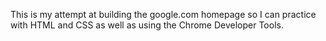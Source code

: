This is my attempt at building the google.com homepage so I can practice with HTML and CSS as well as using the 
Chrome Developer Tools.

